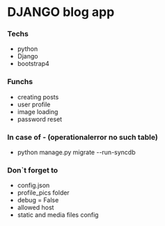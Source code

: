 # DJANGO blog app
### Techs
- python
- Django
- bootstrap4
### Funchs
- creating posts
- user profile
- image loading
- password reset

### In case of - (operationalerror no such table)
- python manage.py migrate --run-syncdb

### Don`t forget to
- config.json
- profile_pics folder
- debug = False
- allowed host
- static and media files config
